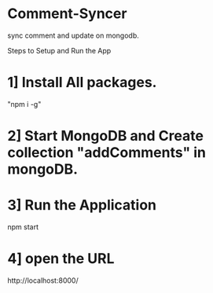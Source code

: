 # Comment-Syncer
sync comment and update on mongodb.

Steps to Setup and Run the App
# 1] Install All packages. 
"npm i -g" 

# 2] Start MongoDB and Create collection "addComments" in mongoDB.

# 3]  Run the Application 
npm start

# 4] open the URL 
http://localhost:8000/
